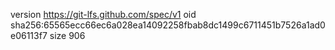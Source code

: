 version https://git-lfs.github.com/spec/v1
oid sha256:65565ecc66ec6a028ea14092258fbab8dc1499c6711451b7526a1ad0e06113f7
size 906
